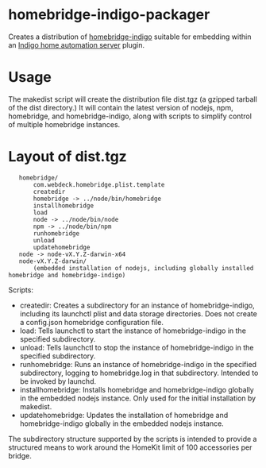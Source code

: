 # homebridge-indigo-packager
Creates a distribution of [homebridge-indigo](https://github.com/webdeck/homebridge-indigo) suitable for embedding within an [Indigo home automation server](http://indigodomotics.com/) plugin.

# Usage

The makedist script will create the distribution file dist.tgz (a gzipped tarball of the dist directory.)  It will contain the latest version of nodejs, npm, homebridge, and homebridge-indigo, along with scripts to simplify control of multiple homebridge instances.

# Layout of dist.tgz

 ```
    homebridge/
        com.webdeck.homebridge.plist.template
        createdir
        homebridge -> ../node/bin/homebridge
        installhomebridge
        load
        node -> ../node/bin/node
        npm -> ../node/bin/npm
        runhomebridge
        unload
        updatehomebridge
	node -> node-vX.Y.Z-darwin-x64
	node-vX.Y.Z-darwin/
		(embedded installation of nodejs, including globally installed homebridge and homebridge-indigo)
```

Scripts:
* createdir: Creates a subdirectory for an instance of homebridge-indigo, including its launchctl plist and data storage directories.  Does not create a config.json homebridge configuration file.
* load: Tells launchctl to start the instance of homebridge-indigo in the specified subdirectory.
* unload: Tells launchctl to stop the instance of homebridge-indigo in the specified subdirectory.
* runhomebridge: Runs an instance of homebridge-indigo in the specified subdirectory, logging to homebridge.log in that subdirectory.  Intended to be invoked by launchd.
* installhomebridge: Installs homebridge and homebridge-indigo globally in the embedded nodejs instance.  Only used for the initial installation by makedist.
* updatehomebridge: Updates the installation of homebridge and homebridge-indigo globally in the embedded nodejs instance.

The subdirectory structure supported by the scripts is intended to provide a structured means to work around the HomeKit limit of 100 accessories per bridge.

